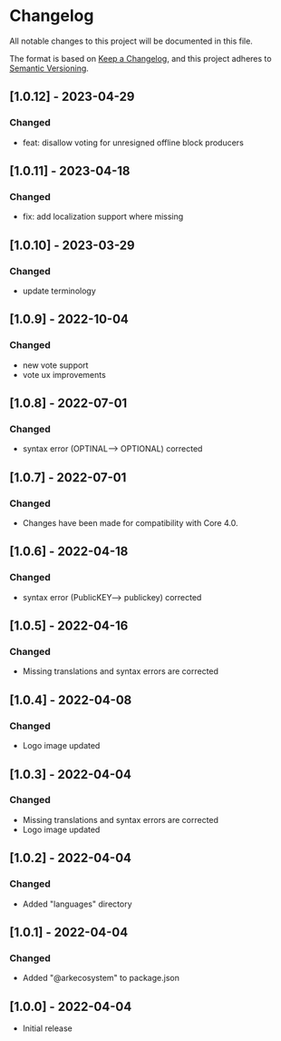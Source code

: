 # Changelog

All notable changes to this project will be documented in this file.

The format is based on [Keep a Changelog](https://keepachangelog.com/en/1.0.0/),
and this project adheres to [Semantic Versioning](https://semver.org/spec/v2.0.0.html).

## [1.0.12] - 2023-04-29

### Changed

-  feat: disallow voting for unresigned offline block producers

## [1.0.11] - 2023-04-18

### Changed

-  fix: add localization support where missing

## [1.0.10] - 2023-03-29

### Changed

-  update terminology

## [1.0.9] - 2022-10-04

### Changed

- new vote support
- vote ux improvements

## [1.0.8] - 2022-07-01

### Changed

- syntax error (OPTINAL--> OPTIONAL) corrected

## [1.0.7] - 2022-07-01

### Changed

- Changes have been made for compatibility with Core 4.0.

## [1.0.6] - 2022-04-18

### Changed

- syntax error (PublicKEY--> publickey) corrected

## [1.0.5] - 2022-04-16

### Changed

- Missing translations and syntax errors are corrected


## [1.0.4] - 2022-04-08

### Changed

- Logo image updated


## [1.0.3] - 2022-04-04

### Changed

- Missing translations and syntax errors are corrected
- Logo image updated

## [1.0.2] - 2022-04-04

### Changed

- Added "languages" directory

## [1.0.1] - 2022-04-04

### Changed

- Added  "@arkecosystem" to package.json

## [1.0.0] - 2022-04-04

- Initial release
